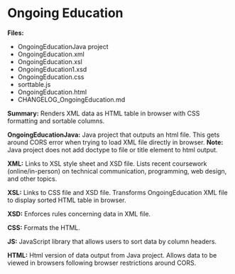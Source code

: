 # Ongoing Education

**Files:** 
* OngoingEducationJava project
* OngoingEducation.xml
* OngoingEducation.xsl
* OngoingEducation1.xsd
* OngoingEducation.css
* sorttable.js
* OngoingEducation.html
* CHANGELOG_OngoingEducation.md

**Summary:** Renders XML data as HTML table in browser with CSS formatting and sortable columns. 

**OngoingEducationJava:** Java project that outputs an html file. This gets around CORS error when trying to load XML file directly in browser. **Note:** Java project does not add doctype to file or title element to html output.

**XML:** Links to XSL style sheet and XSD file. Lists recent coursework (online/in-person) on technical communication, programming, web design, and other topics.

**XSL:** Links to CSS file and XSD file. Transforms OngoingEducation XML file to display sorted HTML table in browser.

**XSD:** Enforces rules concerning data in XML file. 

**CSS:** Formats the HTML.

**JS:** JavaScript library that allows users to sort data by column headers.

**HTML:** Html version of data output from Java project. Allows data to be viewed in browsers following browser restrictions around CORS.
